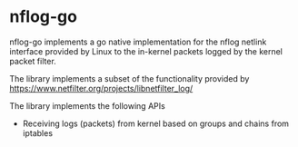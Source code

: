 # nflog-go
nflog-go implements a go native implementation for the nflog netlink interface provided by Linux to the in-kernel packets logged by the kernel packet filter.

The library implements a subset of the functionality provided by
https://www.netfilter.org/projects/libnetfilter_log/

The library implements the following APIs
- Receiving logs (packets) from kernel based on groups and chains from iptables
